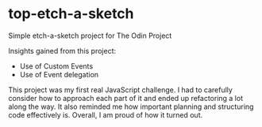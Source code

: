 # top-etch-a-sketch
Simple etch-a-sketch project for The Odin Project

Insights gained from this project:

- Use of Custom Events
- Use of Event delegation

This project was my first real JavaScript challenge. I had to carefully consider how to approach each part of it and ended up refactoring a lot along the way. It also reminded me how important planning and structuring code effectively is. Overall, I am proud of how it turned out.